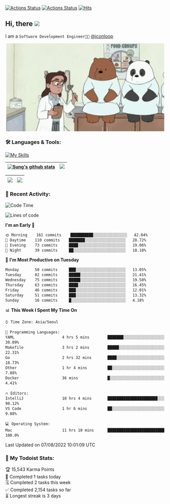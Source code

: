 
[![Actions Status](https://github.com/ddok2/ddok2/workflows/Todoist%20Readme/badge.svg)](https://github.com/ddok2/ddok2/actions)
[![Actions Status](https://github.com/ddok2/ddok2/workflows/wakatime-stats/badge.svg)](https://github.com/ddok2/ddok2/actions)
[![Hits](https://hits.seeyoufarm.com/api/count/incr/badge.svg?url=https%3A%2F%2Fgithub.com%2Fddok2&count_bg=%23FF9595&title_bg=%23555555&icon=github.svg&icon_color=%23FFFFFF&title=hits&edge_flat=false)](https://hits.seeyoufarm.com)

<!-- ![visitors](https://visitor-badge.laobi.icu/badge?page_id=ddok2.ddok2) -->
## Hi, there <img src="https://raw.githubusercontent.com/MartinHeinz/MartinHeinz/master/wave.gif" width="3%">

I am a `Software Development Engineer🧑‍💻` [@iconloop](https://github.com/iconloop)


<p align="center">
    <img align="center" alt="GIF" src="img/debugging.gif" />
</p>


### 🛠 Languages & Tools:

[![My Skills](https://skillicons.dev/icons?i=go,js,ts,py,express,react,svelte,jquery,pug,mongodb,mysql,redis,aws,docker,kubernetes)](https://skillicons.dev)


| <a href="https://github.com/ddok2"><img align="center" src="https://github-readme-stats.vercel.app/api?username=ddok2&show_icons=true&include_all_commits=true&count_private=true&theme=buefy&hide_border=true" alt="Sung's github stats" /></a> | <a href="https://github.com/ddok2"><img src="http://github-readme-streak-stats.herokuapp.com?user=ddok2&hide_border=true" /></a> |
| ------------- |------------- |


| <a href="https://github.com/ddok2"><img align="center" src="https://github-readme-stats.vercel.app/api/top-langs/?username=ddok2&theme=buefy&hide=html,css&hide_border=true width=50%" /></a> | <a href="https://github.com/ddok2"><img align="center" src="https://activity-graph.herokuapp.com/graph?username=ddok2&theme=github&hide_border=true" height="250" /></a> |
| ------------- |--------------------------------------------------------------------------------------------------------------------------------------------------------------------------|


<!-- <details open>
    <summary>📈 My GitHub Stats</summary>
    <p align="center">
        <a href="https://github.com/ddok2">
            <img align="center" src="https://github-readme-stats.vercel.app/api?username=ddok2&show_icons=true&include_all_commits=true&count_private=true&theme=buefy&hide_border=true" alt="Sung's github stats" />
        </a>
    </p>
</details>
<details>
    <summary>💬 Top Languages</summary>
    <p align="center"> 
        <a href="https://github.com/ddok2">
            <img align="center" src="https://github-readme-stats.vercel.app/api/top-langs/?username=ddok2&layout=compact&theme=buefy&hide=html,css&hide_border=true" />
        </a>
    </p>
</details> -->


### 🌈 Recent Activity:
<!--START_SECTION:waka-->
![Code Time](http://img.shields.io/badge/Code%20Time-0%20secs-blue)

![Lines of code](https://img.shields.io/badge/From%20Hello%20World%20I%27ve%20Written-274%20Thousand%20lines%20of%20code-blue)

**I'm an Early 🐤** 

```text
🌞 Morning    161 commits    ██████████░░░░░░░░░░░░░░░   42.04% 
🌆 Daytime    110 commits    ███████░░░░░░░░░░░░░░░░░░   28.72% 
🌃 Evening    73 commits     ████░░░░░░░░░░░░░░░░░░░░░   19.06% 
🌙 Night      39 commits     ██░░░░░░░░░░░░░░░░░░░░░░░   10.18%

```
📅 **I'm Most Productive on Tuesday** 

```text
Monday       50 commits     ███░░░░░░░░░░░░░░░░░░░░░░   13.05% 
Tuesday      82 commits     █████░░░░░░░░░░░░░░░░░░░░   21.41% 
Wednesday    75 commits     █████░░░░░░░░░░░░░░░░░░░░   19.58% 
Thursday     63 commits     ████░░░░░░░░░░░░░░░░░░░░░   16.45% 
Friday       46 commits     ███░░░░░░░░░░░░░░░░░░░░░░   12.01% 
Saturday     51 commits     ███░░░░░░░░░░░░░░░░░░░░░░   13.32% 
Sunday       16 commits     █░░░░░░░░░░░░░░░░░░░░░░░░   4.18%

```


📊 **This Week I Spent My Time On** 

```text
⌚︎ Time Zone: Asia/Seoul

💬 Programming Languages: 
YAML                     4 hrs 5 mins        ███████░░░░░░░░░░░░░░░░░░   30.09% 
Makefile                 3 hrs 2 mins        █████░░░░░░░░░░░░░░░░░░░░   22.31% 
Go                       2 hrs 32 mins       ████░░░░░░░░░░░░░░░░░░░░░   18.73% 
Other                    1 hr 4 mins         ██░░░░░░░░░░░░░░░░░░░░░░░   7.88% 
Docker                   36 mins             █░░░░░░░░░░░░░░░░░░░░░░░░   4.41%

🔥 Editors: 
IntelliJ                 10 hrs 4 mins       ██████████████████████░░░   90.12% 
VS Code                  1 hr 6 mins         ██░░░░░░░░░░░░░░░░░░░░░░░   9.88%

💻 Operating System: 
Mac                      11 hrs 10 mins      █████████████████████████   100.0%

```


 Last Updated on 07/08/2022 10:01:09 UTC
<!--END_SECTION:waka-->

### 🚧 My Todoist Stats:
<!-- TODO-IST:START -->
🏆  15,543 Karma Points           
🌸  Completed 1 tasks today           
🗓  Completed 2 tasks this week           
✅  Completed 2,154 tasks so far           
⏳  Longest streak is 3 days
<!-- TODO-IST:END -->

